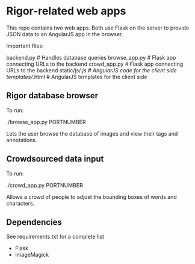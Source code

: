 Rigor-related web apps
======================

This repo contains two web apps.  Both use Flask on the server to provide JSON data to an AngularJS app in the browser.

Important files:

 backend.py  # Handles database queries
 browse_app.py  # Flask app connecting URLs to the backend
 crowd_app.py  # Flask app connecting URLs to the backend
 static/js/*.js  # AngularJS code for the client side
 templates/*.html # AngularJS templates for the client side

Rigor database browser
----------------------

To run:

 ./browse_app.py PORTNUMBER

Lets the user browse the database of images and view their tags and annotations.

Crowdsourced data input
-----------------------

To run:

 ./crowd_app.py PORTNUMBER

Allows a crowd of people to adjust the bounding boxes of words and characters.

Dependencies
------------

See requirements.txt for a complete list

* Flask
* ImageMagick
